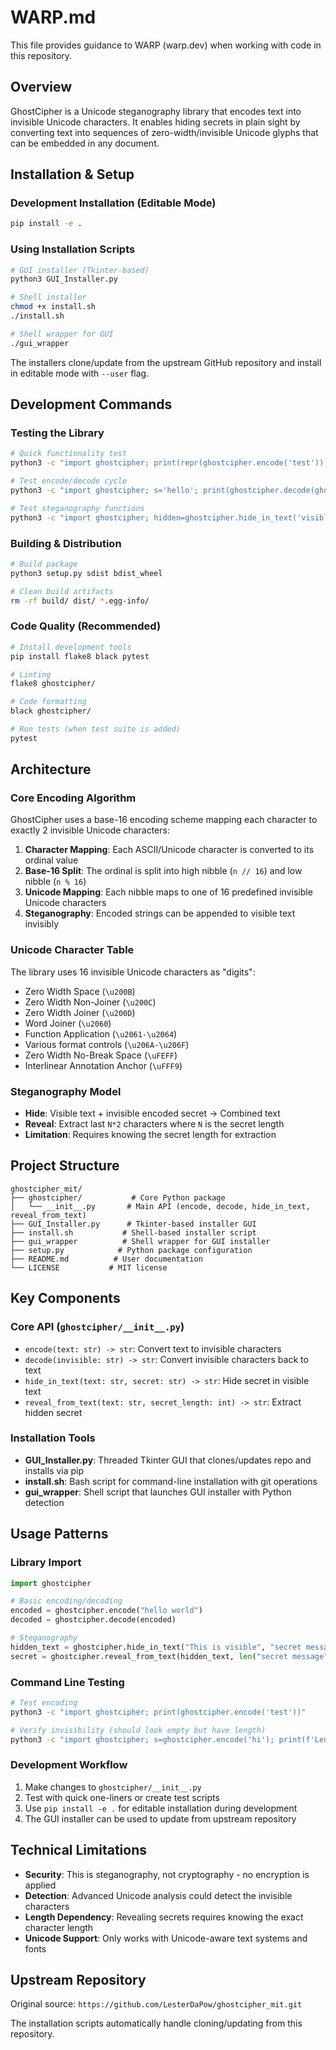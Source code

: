 # WARP.md

This file provides guidance to WARP (warp.dev) when working with code in this repository.

## Overview

GhostCipher is a Unicode steganography library that encodes text into invisible Unicode characters. It enables hiding secrets in plain sight by converting text into sequences of zero-width/invisible Unicode glyphs that can be embedded in any document.

## Installation & Setup

### Development Installation (Editable Mode)
```bash
pip install -e .
```

### Using Installation Scripts
```bash
# GUI installer (Tkinter-based)
python3 GUI_Installer.py

# Shell installer  
chmod +x install.sh
./install.sh

# Shell wrapper for GUI
./gui_wrapper
```

The installers clone/update from the upstream GitHub repository and install in editable mode with `--user` flag.

## Development Commands

### Testing the Library
```bash
# Quick functionality test
python3 -c "import ghostcipher; print(repr(ghostcipher.encode('test')))"

# Test encode/decode cycle
python3 -c "import ghostcipher; s='hello'; print(ghostcipher.decode(ghostcipher.encode(s)) == s)"

# Test steganography functions
python3 -c "import ghostcipher; hidden=ghostcipher.hide_in_text('visible', 'secret'); print(ghostcipher.reveal_from_text(hidden, 6))"
```

### Building & Distribution
```bash
# Build package
python3 setup.py sdist bdist_wheel

# Clean build artifacts
rm -rf build/ dist/ *.egg-info/
```

### Code Quality (Recommended)
```bash
# Install development tools
pip install flake8 black pytest

# Linting
flake8 ghostcipher/

# Code formatting
black ghostcipher/

# Run tests (when test suite is added)
pytest
```

## Architecture

### Core Encoding Algorithm
GhostCipher uses a base-16 encoding scheme mapping each character to exactly 2 invisible Unicode characters:

1. **Character Mapping**: Each ASCII/Unicode character is converted to its ordinal value
2. **Base-16 Split**: The ordinal is split into high nibble (`n // 16`) and low nibble (`n % 16`)
3. **Unicode Mapping**: Each nibble maps to one of 16 predefined invisible Unicode characters
4. **Steganography**: Encoded strings can be appended to visible text invisibly

### Unicode Character Table
The library uses 16 invisible Unicode characters as "digits":
- Zero Width Space (`\u200B`)
- Zero Width Non-Joiner (`\u200C`) 
- Zero Width Joiner (`\u200D`)
- Word Joiner (`\u2060`)
- Function Application (`\u2061-\u2064`)
- Various format controls (`\u206A-\u206F`)
- Zero Width No-Break Space (`\uFEFF`)
- Interlinear Annotation Anchor (`\uFFF9`)

### Steganography Model
- **Hide**: Visible text + invisible encoded secret → Combined text
- **Reveal**: Extract last `N*2` characters where `N` is the secret length
- **Limitation**: Requires knowing the secret length for extraction

## Project Structure

```
ghostcipher_mit/
├── ghostcipher/           # Core Python package
│   └── __init__.py       # Main API (encode, decode, hide_in_text, reveal_from_text)
├── GUI_Installer.py      # Tkinter-based installer GUI
├── install.sh           # Shell-based installer script
├── gui_wrapper          # Shell wrapper for GUI installer
├── setup.py            # Python package configuration
├── README.md          # User documentation
└── LICENSE           # MIT license
```

## Key Components

### Core API (`ghostcipher/__init__.py`)
- `encode(text: str) -> str`: Convert text to invisible characters
- `decode(invisible: str) -> str`: Convert invisible characters back to text
- `hide_in_text(text: str, secret: str) -> str`: Hide secret in visible text
- `reveal_from_text(text: str, secret_length: int) -> str`: Extract hidden secret

### Installation Tools
- **GUI_Installer.py**: Threaded Tkinter GUI that clones/updates repo and installs via pip
- **install.sh**: Bash script for command-line installation with git operations
- **gui_wrapper**: Shell script that launches GUI installer with Python detection

## Usage Patterns

### Library Import
```python
import ghostcipher

# Basic encoding/decoding
encoded = ghostcipher.encode("hello world")
decoded = ghostcipher.decode(encoded)

# Steganography
hidden_text = ghostcipher.hide_in_text("This is visible", "secret message") 
secret = ghostcipher.reveal_from_text(hidden_text, len("secret message"))
```

### Command Line Testing
```bash
# Test encoding
python3 -c "import ghostcipher; print(ghostcipher.encode('test'))"

# Verify invisibility (should look empty but have length)
python3 -c "import ghostcipher; s=ghostcipher.encode('hi'); print(f'Length: {len(s)}, Visible: [{s}]')"
```

### Development Workflow
1. Make changes to `ghostcipher/__init__.py`
2. Test with quick one-liners or create test scripts  
3. Use `pip install -e .` for editable installation during development
4. The GUI installer can be used to update from upstream repository

## Technical Limitations

- **Security**: This is steganography, not cryptography - no encryption is applied
- **Detection**: Advanced Unicode analysis could detect the invisible characters
- **Length Dependency**: Revealing secrets requires knowing the exact character length
- **Unicode Support**: Only works with Unicode-aware text systems and fonts

## Upstream Repository

Original source: `https://github.com/LesterDaPow/ghostcipher_mit.git`

The installation scripts automatically handle cloning/updating from this repository.
